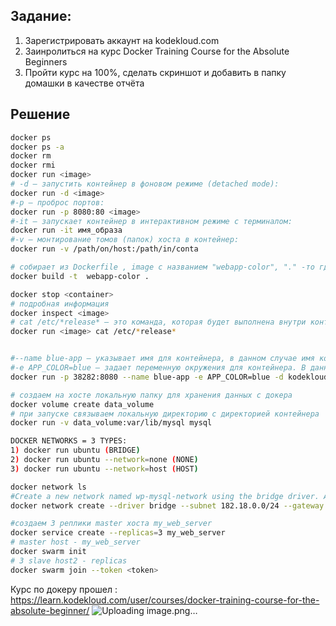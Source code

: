 ## Задание:
1. Зарегистрировать аккаунт на kodekloud.com
2. Заинролиться на курс Docker Training Course for the Absolute Beginners
3. Пройти курс на 100%, сделать скриншот и добавить в папку домашки в качестве отчёта

## Решение
```bash
docker ps
docker ps -a
docker rm
docker rmi
docker run <image>
# -d — запустить контейнер в фоновом режиме (detached mode):
docker run -d <image>
#-p — проброс портов:
docker run -p 8080:80 <image>
#-it — запускает контейнер в интерактивном режиме с терминалом:
docker run -it имя_образа
#-v — монтирование томов (папок) хоста в контейнер:
docker run -v /path/on/host:/path/in/conta

# собирает из Dockerfile , image с названием "webapp-color", "." -то где лежит докерфайл
docker build -t  webapp-color .

docker stop <container>
# подробная информация 
docker inspect <image>
# cat /etc/*release* — это команда, которая будет выполнена внутри контейнера:
docker run <image> cat /etc/*release*


#--name blue-app — указывает имя для контейнера, в данном случае имя контейнера будет blue-app. Это упрощает идентификацию контейнера среди других работающих контейнеров.
#-e APP_COLOR=blue — задает переменную окружения для контейнера. В данном случае создается переменная окружения APP_COLOR, которой присваивается значение blue. Это может быть использовано в приложении внутри контейнера для изменения цветовой схемы или других настроек.#
docker run -p 38282:8080 --name blue-app -e APP_COLOR=blue -d kodekloud/simple-webapp

# создаем на хосте локальную папку для хранения данных с докера
docker volume create data_volume
# при запуске связываем локальную директорию с директорией контейнера
docker run -v data_volume:var/lib/mysql mysql

DOCKER NETWORKS = 3 TYPES:
1) docker run ubuntu (BRIDGE)
2) docker run ubuntu --network=none (NONE)
3) docker run ubuntu --network=host (HOST)

docker network ls
#Create a new network named wp-mysql-network using the bridge driver. Allocate subnet 182.18.0.0/24. Configure Gateway 182.18.0.1
docker network create --driver bridge --subnet 182.18.0.0/24 --gateway 182.18.0.1 wp-mysql-network

#создаем 3 реплики master хоста my_web_server
docker service create --replicas=3 my_web_server
# master host - my_web_server
docker swarm init
# 3 slave host2 - replicas
docker swarm join --token <token>
```
Курс по докеру прошел :
https://learn.kodekloud.com/user/courses/docker-training-course-for-the-absolute-beginner/
![Uploading image.png…]()
